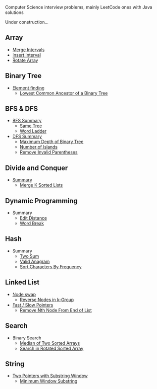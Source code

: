 Computer Science interview problems, mainly LeetCode ones with Java solutions

Under construction... 

## Array

* [Merge Intervals](array/merge-intervals.md)
* [Insert Interval](array/insert-interval.md)
* [Rotate Array](array/array-rotation.md)

## Binary Tree

* [Element finding](binary-tree/find-an-element-in-the-tree.md)
  * [Lowest Common Ancestor of a Binary Tree](binary-tree/find-an-element-in-the-tree/leetcode-236-lowest-common-ancestor-of-a-binary-tree.md)

## BFS & DFS

* [BFS Summary](bfs-and-dfs/bfs-summary.md)
  * [Same Tree](same-tree.md)
  * [Word Ladder](127word-ladder.md)
* [DFS Summary](bfs-and-dfs/dfs-summary.md)
  * [Maximum Depth of Binary Tree](bfs-and-dfs/maximum-depth-of-binary-tree.md)
  * [Number of Islands](bfs-and-dfs/number-of-islands.md)
  * [Remove Invalid Parentheses](bfs-and-dfs/remove-invalid-parentheses.md)

## Divide and Conquer

* [Summary](divide-and-conquer/summary.md)
  * [Merge K Sorted Lists](divide-and-conquer/merge-k-sorted-lists.md)

## Dynamic Programming

* Summary
  * [Edit Distance](edit-distance.md)
  * [Word Break](word-break.md)

## Hash

* Summary
  * [Two Sum](hash/two-sum.md)
  * [Valid Anagram](chapter1.md)
  * [Sort Characters By Frequency](hash/sort-characters-by-frequency.md)

## Linked List

* [Node swap](linked-list/summary.md)
  * [Reverse Nodes in k-Group](linked-list/reverse-nodes-in-k-group.md)
* [Fast / Slow Pointers](linked-list/fast-slow-pointers.md)
  * [Remove Nth Node From End of List](linked-list/fast-slow-pointers/remove-nth-node-from-end-of-list.md)

## Search

* Binary Search
  * [Median of Two Sorted Arrays](search/median-of-two-sorted-array.md)
  * [Search in Rotated Sorted Array](search/search-in-rotated-sorted-array.md)

## String

* [Two Pointers with Substring Window](two-pointers-with-substring-window.md)
  * [Minimum Window Substring](two-pointers-with-substring-window/minimum-window-substring.md)

